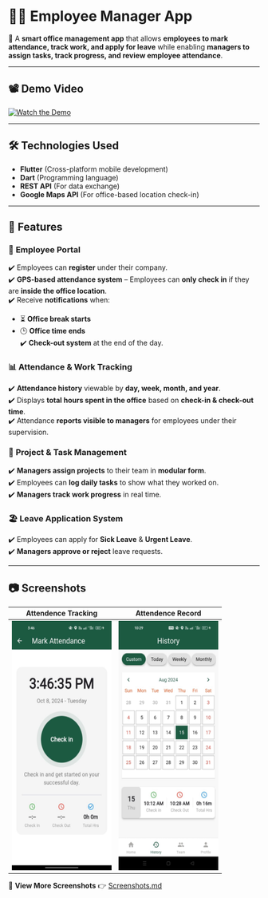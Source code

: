 # 👨‍💼 Employee Manager App  

🚀 A **smart office management app** that allows **employees to mark attendance, track work, and apply for leave** while enabling **managers to assign tasks, track progress, and review employee attendance**.  

---

## 📽️ **Demo Video**  

[![Watch the Demo](https://img.youtube.com/vi/N11v0k7eG24/0.jpg)](https://youtube.com/shorts/N11v0k7eG24)

---

## 🛠️ **Technologies Used**  

- **Flutter** (Cross-platform mobile development)  
- **Dart** (Programming language)  
- **REST API** (For data exchange)   
- **Google Maps API** (For office-based location check-in)  

---

## 📲 Features  

### 🔹 **Employee Portal**  
✔️ Employees can **register** under their company.  
✔️ **GPS-based attendance system** – Employees can **only check in** if they are **inside the office location**.  
✔️ Receive **notifications** when:  
   - ⏳ **Office break starts**  
   - 🕒 **Office time ends**  
✔️ **Check-out system** at the end of the day.  

### 📊 **Attendance & Work Tracking**  
✔️ **Attendance history** viewable by **day, week, month, and year**.  
✔️ Displays **total hours spent in the office** based on **check-in & check-out time**.  
✔️ Attendance **reports visible to managers** for employees under their supervision.  

### 📌 **Project & Task Management**  
✔️ **Managers assign projects** to their team in **modular form**.  
✔️ Employees can **log daily tasks** to show what they worked on.  
✔️ **Managers track work progress** in real time.  

### 🏖️ **Leave Application System**  
✔️ Employees can apply for **Sick Leave** & **Urgent Leave**.  
✔️ **Managers approve or reject** leave requests.  

---

## 📷 Screenshots   

| Attendence Tracking | Attendence Record |  
|------------|------------|  
| <img src="https://github.com/Noor45/Uploaded-Files/blob/main/Employee%20Manager%20App/2.jpg" width="200" height="500"/>  | <img src="https://github.com/Noor45/Uploaded-Files/blob/main/Employee%20Manager%20App/5.jpg" width="200" height="500"/> | 

📌 **View More Screenshots** 👉 [Screenshots.md](./screenshots.md)  


